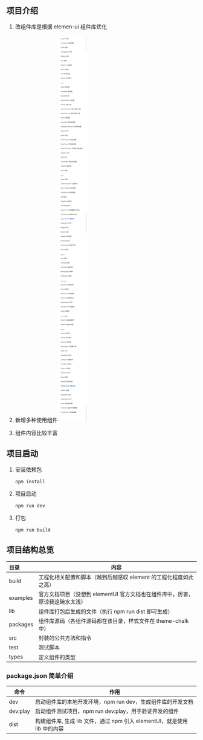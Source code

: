 ## 项目介绍

1. 改组件库是根据 elemen-ui 组件库优化

2. 新增多种使用组件
   ![](image-20220915151710790.png)
3. 组件内容比较丰富

## 项目启动

1. 安装依赖包

   ```shell
   npm install
   ```

2. 项目启动

   ```shell
   npm run dev
   ```

3. 打包

   ```shell
   npm run build
   ```

## 项目结构总览

| 目录     | 内容                                                                          |
| :------- | ----------------------------------------------------------------------------- |
| build    | 工程化相关配置和脚本（越到后越感叹 element 的工程化程度如此之高）             |
| examples | 官方文档项目（没想到 elementUI 官方文档也在组件库中，厉害，原谅我这碗水太浅） |
| lib      | 组件库打包后生成的文件（执行 npm run dist 即可生成）                          |
| packages | 组件库源码（各组件源码都在该目录，样式文件在 theme-chalk 中）                 |
| src      | 封装的公共方法和指令                                                          |
| test     | 测试脚本                                                                      |
| types    | 定义组件的类型                                                                |

### package.json 简单介绍

| 命令     | 作用                                                                      |
| -------- | ------------------------------------------------------------------------- |
| dev      | 启动组件库的本地开发环境，npm run dev，生成组件库的开发文档               |
| dev:play | 启动组件测试项目，npm run dev:play，用于验证开发的组件                    |
| dist     | 构建组件库, 生成 lib 文件，通过 npm 引入 elementUI，就是使用 lib 中的内容 |

​
​
​
